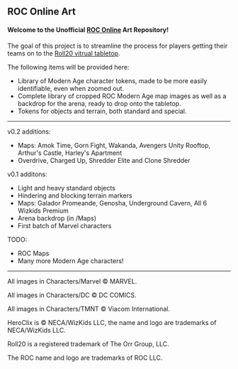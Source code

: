 ## ROC Online Art

#### Welcome to the Unofficial [ROC Online](https://roc.ionsuite.com/) Art Repository!

The goal of this project is to streamline the process for players getting their teams on to the [Roll20 vitrual tabletop](https://roll20.net/).

The following items will be provided here:
* Library of Modern Age character tokens, made to be more easily identifiable, even when zoomed out.
* Complete library of cropped ROC Modern Age map images as well as a backdrop for the arena, ready to drop onto the tabletop.
* Tokens for objects and terrain, both standard and special.

---

v0.2 additions:
* Maps: Amok Time, Gorn Fight, Wakanda, Avengers Unity Rooftop, Arthur's Castle, Harley's Apartment
* Overdrive, Charged Up, Shredder Elite and Clone Shredder

v0.1 additons:
* Light and heavy standard objects
* Hindering and blocking terrain markers
* Maps: Galador Promeande, Genosha, Underground Cavern, All 6 Wizkids Premium
* Arena backdrop (in /Maps)
* First batch of Marvel characters

TODO:
* ROC Maps
* Many more Modern Age characters!

---

All images in Characters/Marvel © MARVEL.

All images in Characters/DC © DC COMICS.

All images in Characters/TMNT © Viacom International.

HeroClix is © NECA/WizKids LLC, the name and logo are trademarks of NECA/WizKids LLC.

Roll20 is a registered trademark of The Orr Group, LLC.

The ROC name and logo are trademarks of ROC LLC.
